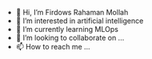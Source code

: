 - 👋 Hi, I’m Firdows Rahaman Mollah
- 👀 I’m interested in artificial intelligence
- 🌱 I’m currently learning MLOps
- 💞️ I’m looking to collaborate on ...
- 📫 How to reach me ...

<!---
FirdowsRahaman/FirdowsRahaman is a ✨ special ✨ repository because its `README.md` (this file) appears on your GitHub profile.
You can click the Preview link to take a look at your changes.
--->
